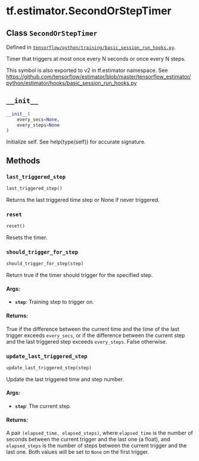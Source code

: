 <div itemscope itemtype="http://developers.google.com/ReferenceObject">
<meta itemprop="name" content="tf.estimator.SecondOrStepTimer" />
<meta itemprop="path" content="Stable" />
<meta itemprop="property" content="__init__"/>
<meta itemprop="property" content="last_triggered_step"/>
<meta itemprop="property" content="reset"/>
<meta itemprop="property" content="should_trigger_for_step"/>
<meta itemprop="property" content="update_last_triggered_step"/>
</div>

# tf.estimator.SecondOrStepTimer

## Class `SecondOrStepTimer`





Defined in [`tensorflow/python/training/basic_session_run_hooks.py`](/code/stable/tensorflow/python/training/basic_session_run_hooks.py).

Timer that triggers at most once every N seconds or once every N steps.

This symbol is also exported to v2 in tf.estimator namespace. See
https://github.com/tensorflow/estimator/blob/master/tensorflow_estimator/python/estimator/hooks/basic_session_run_hooks.py

<h2 id="__init__"><code>__init__</code></h2>

``` python
__init__(
    every_secs=None,
    every_steps=None
)
```

Initialize self.  See help(type(self)) for accurate signature.



## Methods

<h3 id="last_triggered_step"><code>last_triggered_step</code></h3>

``` python
last_triggered_step()
```

Returns the last triggered time step or None if never triggered.

<h3 id="reset"><code>reset</code></h3>

``` python
reset()
```

Resets the timer.

<h3 id="should_trigger_for_step"><code>should_trigger_for_step</code></h3>

``` python
should_trigger_for_step(step)
```

Return true if the timer should trigger for the specified step.

#### Args:

* <b>`step`</b>: Training step to trigger on.


#### Returns:

True if the difference between the current time and the time of the last
trigger exceeds `every_secs`, or if the difference between the current
step and the last triggered step exceeds `every_steps`. False otherwise.

<h3 id="update_last_triggered_step"><code>update_last_triggered_step</code></h3>

``` python
update_last_triggered_step(step)
```

Update the last triggered time and step number.

#### Args:

* <b>`step`</b>: The current step.


#### Returns:

A pair `(elapsed_time, elapsed_steps)`, where `elapsed_time` is the number
of seconds between the current trigger and the last one (a float), and
`elapsed_steps` is the number of steps between the current trigger and
the last one. Both values will be set to `None` on the first trigger.




